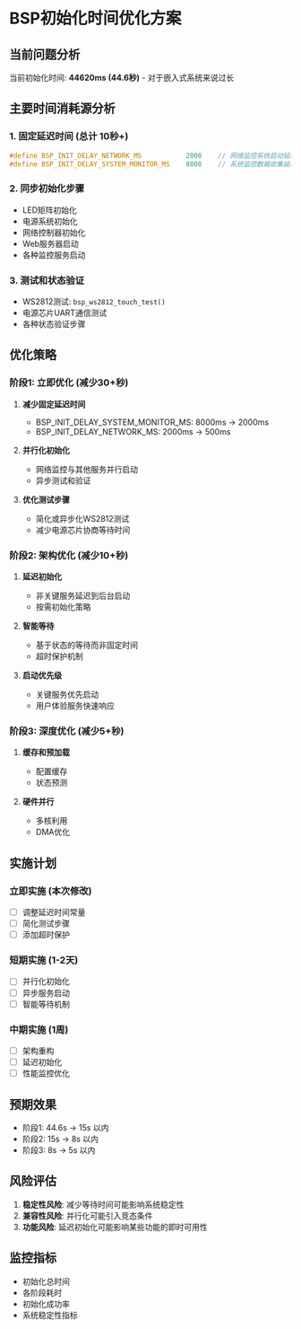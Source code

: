 # BSP初始化时间优化方案

## 当前问题分析
当前初始化时间: **44620ms (44.6秒)** - 对于嵌入式系统来说过长

## 主要时间消耗源分析

### 1. 固定延迟时间 (总计 10秒+)
```c
#define BSP_INIT_DELAY_NETWORK_MS           2000    // 网络监控系统启动延迟
#define BSP_INIT_DELAY_SYSTEM_MONITOR_MS    8000    // 系统监控数据收集延迟
```

### 2. 同步初始化步骤
- LED矩阵初始化
- 电源系统初始化
- 网络控制器初始化
- Web服务器启动
- 各种监控服务启动

### 3. 测试和状态验证
- WS2812测试: `bsp_ws2812_touch_test()` 
- 电源芯片UART通信测试
- 各种状态验证步骤

## 优化策略

### 阶段1: 立即优化 (减少30+秒)
1. **减少固定延迟时间**
   - BSP_INIT_DELAY_SYSTEM_MONITOR_MS: 8000ms → 2000ms
   - BSP_INIT_DELAY_NETWORK_MS: 2000ms → 500ms

2. **并行化初始化**
   - 网络监控与其他服务并行启动
   - 异步测试和验证

3. **优化测试步骤**
   - 简化或异步化WS2812测试
   - 减少电源芯片协商等待时间

### 阶段2: 架构优化 (减少10+秒)
1. **延迟初始化**
   - 非关键服务延迟到后台启动
   - 按需初始化策略

2. **智能等待**
   - 基于状态的等待而非固定时间
   - 超时保护机制

3. **启动优先级**
   - 关键服务优先启动
   - 用户体验服务快速响应

### 阶段3: 深度优化 (减少5+秒)
1. **缓存和预加载**
   - 配置缓存
   - 状态预测

2. **硬件并行**
   - 多核利用
   - DMA优化

## 实施计划

### 立即实施 (本次修改)
- [ ] 调整延迟时间常量
- [ ] 简化测试步骤  
- [ ] 添加超时保护

### 短期实施 (1-2天)
- [ ] 并行化初始化
- [ ] 异步服务启动
- [ ] 智能等待机制

### 中期实施 (1周)
- [ ] 架构重构
- [ ] 延迟初始化
- [ ] 性能监控优化

## 预期效果
- 阶段1: 44.6s → 15s 以内
- 阶段2: 15s → 8s 以内  
- 阶段3: 8s → 5s 以内

## 风险评估
1. **稳定性风险**: 减少等待时间可能影响系统稳定性
2. **兼容性风险**: 并行化可能引入竞态条件
3. **功能风险**: 延迟初始化可能影响某些功能的即时可用性

## 监控指标
- 初始化总时间
- 各阶段耗时
- 初始化成功率
- 系统稳定性指标
